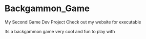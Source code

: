 # Backgammon_Game
My Second Game Dev Project
Check out my website for executable

Its a backgammon game very cool and fun to play with
